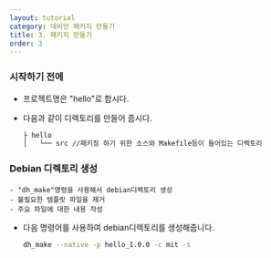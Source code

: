 ```yaml
---
layout: tutorial
category: 데비안 패키지 만들기
title: 3. 패키지 만들기
order: 3
---
```

### 시작하기 전에
- 프로젝트명은 "hello"로 합시다.
- 다음과 같이 디렉토리를 만들어 줍시다.

    ```bash
    ├ hello
    │   └── src //패키징 하기 위한 소스와 Makefile등이 들어있는 디렉토리
    ```

### Debian 디렉토리 생성
    - "dh_make"명령을 사용해서 debian디렉토리 생성
    - 불필요한 템플릿 파일을 제거
    - 주요 파일에 대한 내용 작성
- 다음 명령어를 사용하여 debian디렉토리를 생성해줍니다.
    ``````bash
    dh_make --native -p hello_1.0.0 -c mit -s
    
